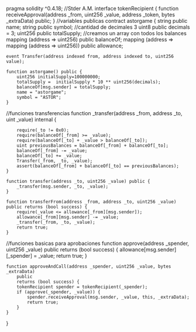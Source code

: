 pragma solidity ^0.4.18;
//Stder A.M.
interface tokenRecipient { function receiveApproval(address _from, uint256 _value, address _token, bytes _extraData) public; }
//variables publicas
contract astorgame {
    string public name;
    string public symbol;
//cantidad de decimales 3
    uint8 public decimals = 3;
    uint256 public totalSupply;
//creamos un array con todos los balances
    mapping (address => uint256) public balanceOf;
    mapping (address => mapping (address => uint256)) public allowance;

    event Transfer(address indexed from, address indexed to, uint256 value);

    function astorgame() public {
        uint256 initialSupply=100000000;
        totalSupply =  initialSupply * 10 ** uint256(decimals);    
        balanceOf[msg.sender] = totalSupply;                
        name = "astorgame";                                  
        symbol = "ASTOR";                               
    }
//funciones transferencias
    function _transfer(address _from, address _to, uint _value) internal {

        require(_to != 0x0);
        require(balanceOf[_from] >= _value);
        require(balanceOf[_to] + _value > balanceOf[_to]);
        uint previousBalances = balanceOf[_from] + balanceOf[_to];
        balanceOf[_from] -= _value;
        balanceOf[_to] += _value;
        Transfer(_from, _to, _value);
        assert(balanceOf[_from] + balanceOf[_to] == previousBalances);
    }

    function transfer(address _to, uint256 _value) public {
        _transfer(msg.sender, _to, _value);
    }

    function transferFrom(address _from, address _to, uint256 _value) public returns (bool success) {
        require(_value <= allowance[_from][msg.sender]);    
        allowance[_from][msg.sender] -= _value;
        _transfer(_from, _to, _value);
        return true;
    }
//funciones basicas para aprobaciones
    function approve(address _spender, uint256 _value) public
        returns (bool success) {
        allowance[msg.sender][_spender] = _value;
        return true;
    }

    function approveAndCall(address _spender, uint256 _value, bytes _extraData)
        public
        returns (bool success) {
        tokenRecipient spender = tokenRecipient(_spender);
        if (approve(_spender, _value)) {
            spender.receiveApproval(msg.sender, _value, this, _extraData);
            return true;
        }
    }

}


